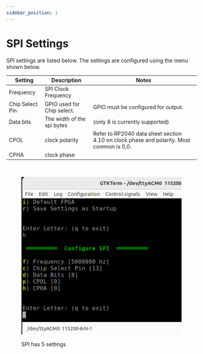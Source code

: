 ```yaml
---
sidebar_position: 1
---
```


# SPI Settings

SPI settings are listed below.  The settings are configured using the menu shown below.

| **Setting**     	| **Description**             	| **Notes**                                                                                	|
|-----------------	|-----------------------------	|------------------------------------------------------------------------------------------	|
| Frequency       	| SPI Clock Frequency         	|                                                                                          	|
| Chip Select Pin 	| GPIO used for Chip select.  	| GPIO must be configured for output.                                                      	|
| Data bits       	| The width of the spi bytes  	| (only 8 is currently supported)                                                          	|
| CPOL            	| clock polarity              	| Refer to RP2040 data sheet section 4.10 on clock phase and polarity. Most common is 0,0. 	|
| CPHA            	| clock phase                 	|                                                                                          	|

<br/>

<div class="text--center">

<figure>

![SPI has 5 settings](../../assets/spi.png "SPI has 5 settings")
<figcaption>SPI has 5 settings</figcaption>
</figure>
</div>